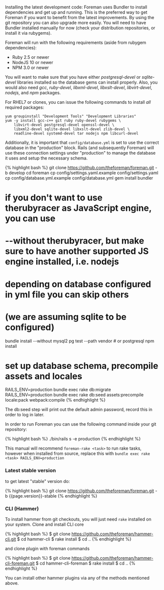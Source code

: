 
Installing the latest development code:
Foreman uses Bundler to install dependencies and get up and running. This is the preferred way to get Foreman if you want to benefit from the latest improvements. By using the git repository you can also upgrade more easily. You will need to have Bundler installed manually for now (check your distribution repositories, or install it via rubygems).

Foreman will run with the following requirements (aside from rubygem dependencies):

* Ruby 2.5 or newer
* NodeJS 10 or newer
* NPM 3.0 or newer

You will want to make sure that you have either *postgresql-devel* or 
*sqlite-devel* libraries installed so the database
gems can install properly. Also, you would also need *gcc*, *ruby-devel*,
*libxml-devel*, *libxslt-devel*, *libvirt-devel*, *nodejs*, and *npm* packages.

For RHEL7 or clones, you can issue the following commands to install *all*
required packages:

    yum groupinstall "Development Tools" "Development Libraries"
    yum -y install gcc-c++ git ruby ruby-devel rubygems \
        libvirt-devel postgresql-devel openssl-devel \
        libxml2-devel sqlite-devel libxslt-devel zlib-devel \
        readline-devel systemd-devel tar nodejs npm libcurl-devel

Additionally, it is important that `config/database.yml` is set to use
the correct database in the "production" block. Rails (and subsequently
Foreman) will use these connection settings under "production" to manage
the database it uses and setup the necessary schema.

{% highlight bash %}
git clone https://github.com/theforeman/foreman.git -b develop
cd foreman
cp config/settings.yaml.example config/settings.yaml
cp config/database.yml.example config/database.yml
gem install bundler
# if you don't want to use therubyracer as JavaScript engine, you can use
# --without therubyracer, but make sure to have another supported JS engine installed, i.e. nodejs
#
# depending on database configured in yml file you can skip others
# (we are assuming sqlite to be configured)
bundle install --without mysql2 pg test --path vendor # or postgresql
npm install
# set up database schema, precompile assets and locales
RAILS_ENV=production bundle exec rake db:migrate
RAILS_ENV=production bundle exec rake db:seed assets:precompile locale:pack webpack:compile
{% endhighlight %}

The db:seed step will print out the default admin password, record this in order to log in later.

In order to run Foreman you can use the following command inside your git repository:

{% highlight bash %}
./bin/rails s -e production
{% endhighlight %}

<div class="alert alert-info">This manual will recommend <code>foreman-rake &lt;task&gt;</code> to run rake tasks, however when installed from source, replace this with <code>bundle exec rake &lt;task&gt; RAILS_ENV=production</code></div>

### Latest stable version

to get latest "stable" version do:

{% highlight bash %}
git clone https://github.com/theforeman/foreman.git -b {{page.version}}-stable
{% endhighlight %}

### CLI (Hammer)

To install hammer from git checkouts, you will just need ```rake``` installed on your system.
Clone and install CLI core

{% highlight bash %}
$ git clone https://github.com/theforeman/hammer-cli.git
$ cd hammer-cli
$ rake install
$ cd ..
{% endhighlight %}

and clone plugin with foreman commands

{% highlight bash %}
$ git clone https://github.com/theforeman/hammer-cli-foreman.git
$ cd hammer-cli-foreman
$ rake install
$ cd ..
{% endhighlight %}

You can install other hammer plugins via any of the methods mentioned above.
